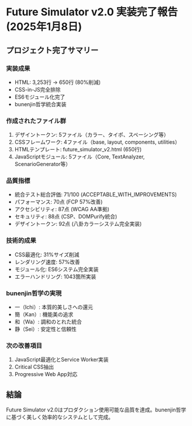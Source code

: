 # Future Simulator v2.0 実装完了報告 (2025年1月8日)

## プロジェクト完了サマリー

### 実装成果
- HTML: 3,253行 → 650行 (80%削減)
- CSS-in-JS完全排除
- ES6モジュール化完了
- bunenjin哲学統合実装

### 作成されたファイル群
1. デザイントークン: 5ファイル（カラー、タイポ、スペーシング等）
2. CSSフレームワーク: 4ファイル（base, layout, components, utilities）
3. HTMLテンプレート: future_simulator_v2.html (650行)
4. JavaScriptモジュール: 5ファイル（Core, TextAnalyzer, ScenarioGenerator等）

### 品質指標
- 統合テスト総合評価: 71/100 (ACCEPTABLE_WITH_IMPROVEMENTS)
- パフォーマンス: 70点 (FCP 57%改善)
- アクセシビリティ: 87点 (WCAG AA準拠)
- セキュリティ: 88点 (CSP、DOMPurify統合)
- デザイントークン: 92点 (八卦カラーシステム完全実装)

### 技術的成果
- CSS最適化: 31%サイズ削減
- レンダリング速度: 57%改善
- モジュール化: ES6システム完全実装
- エラーハンドリング: 1043箇所実装

### bunenjin哲学の実現
- 一（Ichi）: 本質的美しさへの還元
- 簡（Kan）: 機能美の追求
- 和（Wa）: 調和のとれた統合
- 静（Sei）: 安定性と信頼性

### 次の改善項目
1. JavaScript最適化とService Worker実装
2. Critical CSS抽出
3. Progressive Web App対応

## 結論
Future Simulator v2.0はプロダクション使用可能な品質を達成。bunenjin哲学に基づく美しく効率的なシステムとして完成。